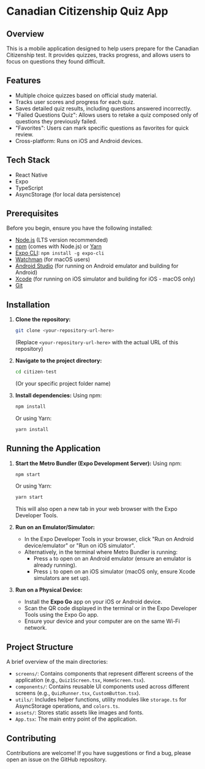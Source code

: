 # Canadian Citizenship Quiz App

## Overview

This is a mobile application designed to help users prepare for the Canadian Citizenship test. It provides quizzes, tracks progress, and allows users to focus on questions they found difficult.

## Features

*   Multiple choice quizzes based on official study material.
*   Tracks user scores and progress for each quiz.
*   Saves detailed quiz results, including questions answered incorrectly.
*   "Failed Questions Quiz": Allows users to retake a quiz composed only of questions they previously failed.
*   "Favorites": Users can mark specific questions as favorites for quick review.
*   Cross-platform: Runs on iOS and Android devices.

## Tech Stack

*   React Native
*   Expo
*   TypeScript
*   AsyncStorage (for local data persistence)

## Prerequisites

Before you begin, ensure you have the following installed:

*   [Node.js](https://nodejs.org/) (LTS version recommended)
*   [npm](https://www.npmjs.com/) (comes with Node.js) or [Yarn](https://yarnpkg.com/)
*   [Expo CLI](https://docs.expo.dev/get-started/installation/): `npm install -g expo-cli`
*   [Watchman](https://facebook.github.io/watchman/) (for macOS users)
*   [Android Studio](https://developer.android.com/studio) (for running on Android emulator and building for Android)
*   [Xcode](https://developer.apple.com/xcode/) (for running on iOS simulator and building for iOS - macOS only)
*   [Git](https://git-scm.com/)

## Installation

1.  **Clone the repository:**
    ```bash
    git clone <your-repository-url-here>
    ```
    (Replace `<your-repository-url-here>` with the actual URL of this repository)

2.  **Navigate to the project directory:**
    ```bash
    cd citizen-test
    ```
    (Or your specific project folder name)

3.  **Install dependencies:**
    Using npm:
    ```bash
    npm install
    ```
    Or using Yarn:
    ```bash
    yarn install
    ```

## Running the Application

1.  **Start the Metro Bundler (Expo Development Server):**
    Using npm:
    ```bash
    npm start
    ```
    Or using Yarn:
    ```bash
    yarn start
    ```
    This will also open a new tab in your web browser with the Expo Developer Tools.

2.  **Run on an Emulator/Simulator:**
    *   In the Expo Developer Tools in your browser, click "Run on Android device/emulator" or "Run on iOS simulator".
    *   Alternatively, in the terminal where Metro Bundler is running:
        *   Press `a` to open on an Android emulator (ensure an emulator is already running).
        *   Press `i` to open on an iOS simulator (macOS only, ensure Xcode simulators are set up).

3.  **Run on a Physical Device:**
    *   Install the **Expo Go** app on your iOS or Android device.
    *   Scan the QR code displayed in the terminal or in the Expo Developer Tools using the Expo Go app.
    *   Ensure your device and your computer are on the same Wi-Fi network.

## Project Structure

A brief overview of the main directories:

*   `screens/`: Contains components that represent different screens of the application (e.g., `Quiz1Screen.tsx`, `HomeScreen.tsx`).
*   `components/`: Contains reusable UI components used across different screens (e.g., `QuizRunner.tsx`, `CustomButton.tsx`).
*   `utils/`: Includes helper functions, utility modules like `storage.ts` for AsyncStorage operations, and `colors.ts`.
*   `assets/`: Stores static assets like images and fonts.
*   `App.tsx`: The main entry point of the application.

## Contributing

Contributions are welcome! If you have suggestions or find a bug, please open an issue on the GitHub repository.
